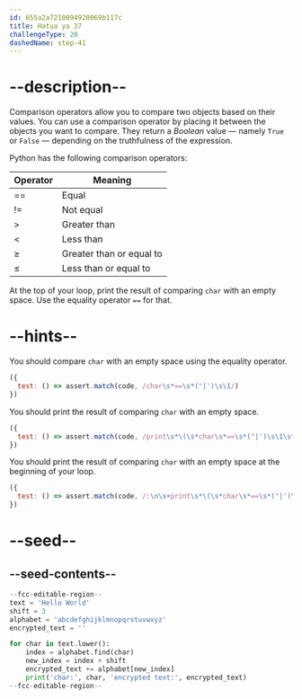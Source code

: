 ```yaml
---
id: 655a2a7210094920069b117c
title: Hatua ya 37
challengeType: 20
dashedName: step-41
---
```


# --description--

Comparison operators allow you to compare two objects based on their values. You can use a comparison operator by placing it between the objects you want to compare. They return a *Boolean* value — namely `True` or `False` — depending on the truthfulness of the expression.

Python has the following comparison operators:

<table>
  <thead>
    <tr>
      <th>Operator</th>
      <th>Meaning</th>
    </tr>
  </thead>
  <tbody>
    <tr>
      <td>==</td>
      <td>Equal</td>
    </tr>
    <tr>
      <td>!=</td>
      <td>Not equal</td>
    </tr>
    <tr>
      <td>&gt;</td>
      <td>Greater than</td>
    </tr>
    <tr>
      <td>&lt;</td>
      <td>Less than</td>
    </tr>
    <tr>
      <td>&ge;</td>
      <td>Greater than or equal to</td>
    </tr>
    <tr>
      <td>&le;</td>
      <td>Less than or equal to</td>
    </tr>
  </tbody>
</table>

At the top of your loop, print the result of comparing `char` with an empty space. Use the equality operator `==` for that.

# --hints--

You should compare `char` with an empty space using the equality operator.

```js
({
  test: () => assert.match(code, /char\s*==\s*("|')\s\1/)
})
```

You should print the result of comparing `char` with an empty space.

```js
({
  test: () => assert.match(code, /print\s*\(\s*char\s*==\s*("|')\s\1\s*\)/)
})
```

You should print the result of comparing `char` with an empty space at the beginning of your loop.

```js
({
  test: () => assert.match(code, /:\n\s+print\s*\(\s*char\s*==\s*("|')\s\1\s*\)/)
})
```

# --seed--

## --seed-contents--

```py
--fcc-editable-region--
text = 'Hello World'
shift = 3
alphabet = 'abcdefghijklmnopqrstuvwxyz'
encrypted_text = ''

for char in text.lower():
    index = alphabet.find(char)
    new_index = index + shift
    encrypted_text += alphabet[new_index]
    print('char:', char, 'encrypted text:', encrypted_text)
--fcc-editable-region--
```
